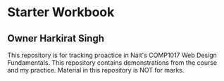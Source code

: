 # Starter Workbook

## Owner Harkirat Singh

This repository is for tracking proactice in Nait's COMP1017 Web Design Fundamentals. This repository contains demonstrations from the course and my practice. Material in this repository is NOT for marks.

